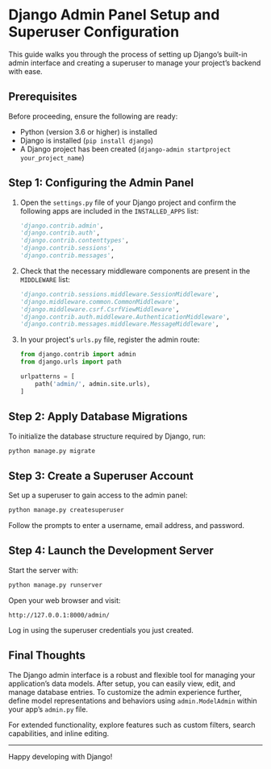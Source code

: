# Django Admin Panel Setup and Superuser Configuration

This guide walks you through the process of setting up Django’s built-in admin interface and creating a superuser to manage your project’s backend with ease.

## Prerequisites

Before proceeding, ensure the following are ready:

* Python (version 3.6 or higher) is installed
* Django is installed (`pip install django`)
* A Django project has been created (`django-admin startproject your_project_name`)

## Step 1: Configuring the Admin Panel

1. Open the `settings.py` file of your Django project and confirm the following apps are included in the `INSTALLED_APPS` list:

   ```python
   'django.contrib.admin',
   'django.contrib.auth',
   'django.contrib.contenttypes',
   'django.contrib.sessions',
   'django.contrib.messages',
   ```

2. Check that the necessary middleware components are present in the `MIDDLEWARE` list:

   ```python
   'django.contrib.sessions.middleware.SessionMiddleware',
   'django.middleware.common.CommonMiddleware',
   'django.middleware.csrf.CsrfViewMiddleware',
   'django.contrib.auth.middleware.AuthenticationMiddleware',
   'django.contrib.messages.middleware.MessageMiddleware',
   ```

3. In your project's `urls.py` file, register the admin route:

   ```python
   from django.contrib import admin
   from django.urls import path

   urlpatterns = [
       path('admin/', admin.site.urls),
   ]
   ```

## Step 2: Apply Database Migrations

To initialize the database structure required by Django, run:

```bash
python manage.py migrate
```

## Step 3: Create a Superuser Account

Set up a superuser to gain access to the admin panel:

```bash
python manage.py createsuperuser
```

Follow the prompts to enter a username, email address, and password.

## Step 4: Launch the Development Server

Start the server with:

```bash
python manage.py runserver
```

Open your web browser and visit:

```
http://127.0.0.1:8000/admin/
```

Log in using the superuser credentials you just created.

## Final Thoughts

The Django admin interface is a robust and flexible tool for managing your application’s data models. After setup, you can easily view, edit, and manage database entries. To customize the admin experience further, define model representations and behaviors using `admin.ModelAdmin` within your app’s `admin.py` file.

For extended functionality, explore features such as custom filters, search capabilities, and inline editing.

---

Happy developing with Django!
